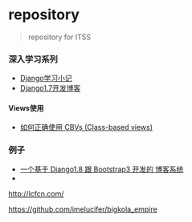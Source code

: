 # repository

> repository for ITSS



### 深入学习系列

- [ Django学习小记](http://blog.csdn.net/hackerain/article/category/1291198)
- [Django1.7开发博客](http://yidao620c.github.io/blog/categories/django/)

#### Views使用

- [如何正确使用 CBVs (Class-based views)](http://www.weiguda.com/blog/11/)


### 例子

- [一个基于 Django1.8 跟 Bootstrap3 开发的 博客系统](http://blog.csdn.net/billvsme/article/details/45606619)
-

http://lcfcn.com/



https://github.com/imelucifer/bigkola_empire



